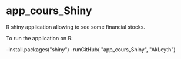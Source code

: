 # app_cours_Shiny
R shiny application allowing to see some financial stocks.

To run the application on R:

  -install.packages("shiny")
  -runGitHub( "app_cours_Shiny", "AkLeyth")
